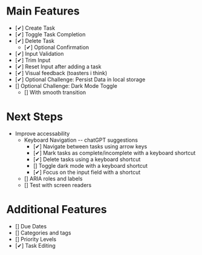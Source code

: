 # Main Features
- [✔] Create Task
- [✔] Toggle Task Completion
- [✔] Delete Task
    - [✔] Optional Confirmation
- [✔] Input Validation
- [✔] Trim Input
- [✔] Reset Input after adding a task
- [✔] Visual feedback (toasters i think)
- [✔] Optional Challenge: Persist Data in local storage
- [] Optional Challenge: Dark Mode Toggle
    - [] With smooth transition

# Next Steps
- Improve accessability
    - Keyboard Navigation
        -- chatGPT suggestions
        - [✔] Navigate between tasks using arrow keys
        - [✔] Mark tasks as complete/incomplete with a keyboard shortcut
        - [✔] Delete tasks using a keyboard shortcut
        - [] Toggle dark mode with a keyboard shortcut
        - [✔] Focus on the input field with a shortcut
    - [] ARIA roles and labels
    - [] Test with screen readers

# Additional Features
- [] Due Dates
- [] Categories and tags
- [] Priority Levels
- [✔] Task Editing